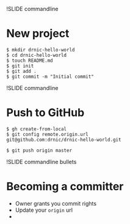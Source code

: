 !SLIDE commandline
# New project #

    $ mkdir drnic-hello-world
    $ cd drnic-hello-world
    $ touch README.md
    $ git init
    $ git add .
    $ git commit -m "Initial commit"

!SLIDE commandline
# Push to GitHub #

    $ gh create-from-local
    $ git config remote.origin.url
    git@github.com:drnic/drnic-hello-world.git

    $ git push origin master

!SLIDE commandline bullets
# Becoming a committer #

* Owner grants you commit rights
* Update your `origin` url
* 

